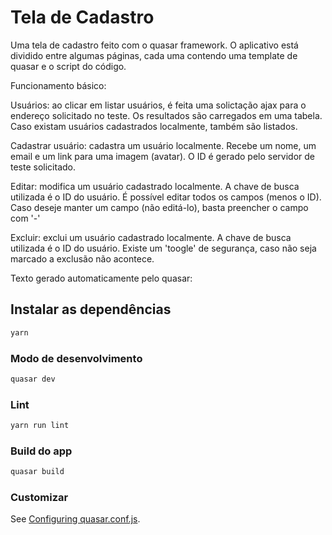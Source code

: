 # Tela de Cadastro

Uma tela de cadastro feito com o quasar framework. O aplicativo está dividido entre algumas páginas, cada uma contendo uma template de quasar e o script do código. 

Funcionamento básico:

Usuários: ao clicar em listar usuários, é feita uma solictação ajax para o endereço solicitado no teste. Os resultados são carregados em uma tabela. Caso existam usuários cadastrados localmente, também são listados.

Cadastrar usuário: cadastra um usuário localmente. Recebe um nome, um email e um link para uma imagem (avatar). O ID é gerado pelo servidor de teste solicitado. 

Editar: modifica um usuário cadastrado localmente. A chave de busca utilizada é o ID do usuário. É possível editar todos os campos (menos o ID). Caso deseje manter um campo (não editá-lo), basta preencher o campo com '-'

Excluir: exclui um usuário cadastrado localmente. A chave de busca utilizada é o ID do usuário. Existe um 'toogle' de segurança, caso não seja marcado a exclusão não acontece. 

Texto gerado automaticamente pelo quasar:

## Instalar as dependências
```bash
yarn
```

### Modo de desenvolvimento
```bash
quasar dev
```

### Lint 
```bash
yarn run lint
```

### Build do app
```bash
quasar build
```

### Customizar
See [Configuring quasar.conf.js](https://quasar.dev/quasar-cli/quasar-conf-js).

